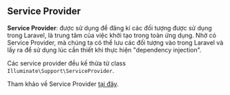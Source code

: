 ## Service Provider

**Service Provider**: được sử dụng để đăng kí các đối tượng được sử dụng trong Laravel, là trung tâm của việc khởi tạo trong toàn ứng dụng. Nhờ có Service Provider, mà chúng ta có thể lưu các đối tượng vào trong Laravel và lấy ra để sử dụng lúc cần thiết khi thực hiện "dependency injection".

Các service provider đều kế thừa từ class `Illuminate\Support\ServiceProvider`.

Tham khảo về Service Provider [tại đây](https://github.com/petehouston/laravel-docs-vn/blob/master/providers.md).
